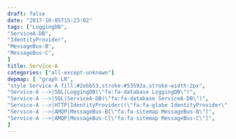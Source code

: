```yaml
---
draft: false
date: "2017-10-05T15:23:02"
tags: ["LoggingDB",
"ServiceA-DB",
"IdentityProvider",
"MessageBus-B",
"MessageBus-C",
]
title: Service-A
categories: ["all-except-unknown"]
depmap: [ "graph LR",
"style Service-A fill:#2ebb53,stroke:#53592a,stroke-width:2px",
"Service-A -->|SQL|LoggingDB(\"fa:fa-database LoggingDB\")",
"Service-A -->|SQL|ServiceA-DB(\"fa:fa-database ServiceA-DB\")",
"Service-A -->|HTTP|IdentityProvider((\"fa:fa-globe IdentityProvider\"))",
"Service-A -->|AMQP|MessageBus-B[\"fa:fa-sitemap MessageBus-B\"]",
"Service-A -->|AMQP|MessageBus-C[\"fa:fa-sitemap MessageBus-C\"]",
]
---
```

			